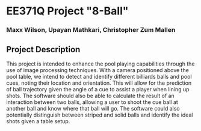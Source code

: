 # EE371Q Project "8-Ball"
### Maxx Wilson, Upayan Mathkari, Christopher Zum Mallen

## Project Description
This project is intended to enhance the pool playing capabilities through the use of image processing techniques. With a camera positioned above the pool table, we intend to detect and identify different billiards balls and pool cues, noting their location and orientation. This will allow for the prediction of ball trajectory given the angle of a cue to assist a player when lining up shots. The software should also be able to calculate the result of an interaction between two balls, allowing a user to shoot the cue ball at another ball and know where that ball will go. The software could also potentially distinguish between striped and solid balls and identify the ideal shots given a table setup.
